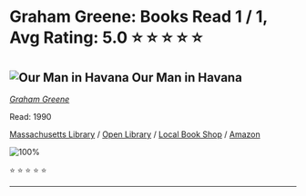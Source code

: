 # Graham Greene:  Books Read 1 / 1, Avg Rating: 5.0 :star: :star: :star: :star: :star:

## ![Our Man in Havana](https://covers.openlibrary.org/b/id/15130107-M.jpg) Our Man in Havana
*[Graham Greene](../authors/GrahamGreene)*

Read: 1990

[Massachusetts Library](https://library.minlib.net/search/i=9780670531417) / [Open Library](https://openlibrary.org/isbn/9780670531417) / [Local Book Shop](https://bookshop.org/book/9780670531417) / [Amazon](https://amazon.com/dp/8420677698)

![100%](https://geps.dev/progress/100) 

:star: :star: :star: :star: :star:

---
